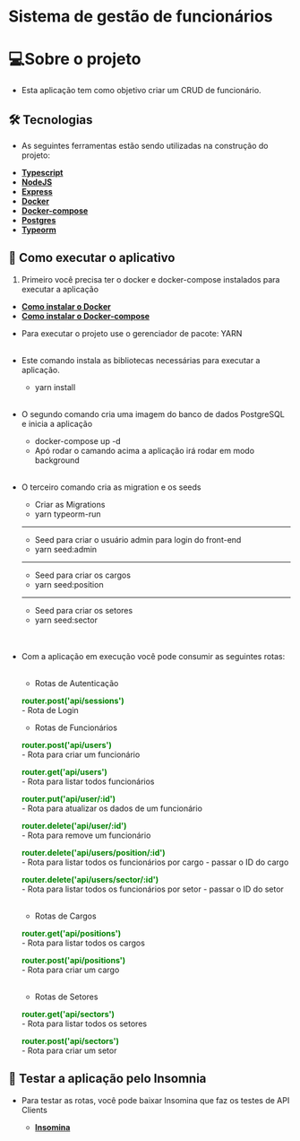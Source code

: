 <h1><strong>Sistema de gestão de funcionários</strong></h1>

# **💻Sobre o projeto**

* Esta aplicação tem como objetivo criar um CRUD de funcionário.

## **🛠 Tecnologias**


* As seguintes ferramentas estão sendo utilizadas na construção do projeto:


- **[Typescript](https://www.typescriptlang.org/)**
- **[NodeJS](https://nodejs.org/en/)**
- **[Express](https://expressjs.com/pt-br/)**
- **[Docker](https://docs.docker.com/)**
- **[Docker-compose](https://docs.docker.com/compose/)**
- **[Postgres](https://www.postgresql.org/)**
- **[Typeorm](https://typeorm.io/#/)**

## **🚀 Como executar o aplicativo**

1. Primeiro você precisa ter o docker e docker-compose instalados para executar a aplicação

- **[Como instalar o Docker](https://www.digitalocean.com/community/tutorials/how-to-install-and-use-docker-on-ubuntu-20-04-pt)**
- **[Como instalar o Docker-compose](https://www.digitalocean.com/community/tutorials/how-to-install-and-use-docker-compose-on-ubuntu-20-04-pt)**

* Para executar o projeto use o gerenciador de pacote: YARN
    <br />
    <br />
  

* Este comando instala as bibliotecas necessárias para executar a aplicação.
    
    * yarn install  
    <br />
    
   

* O segundo comando cria uma imagem do banco de dados PostgreSQL e inicia a aplicação

    * docker-compose up -d
    * Apó rodar o camando acima a aplicação irá rodar em modo background
    
    <br />

* O terceiro comando cria as migration e os seeds

    * Criar as Migrations
    * yarn typeorm-run
    
    ********************************

    * Seed para criar o usuário admin para login do front-end
    * yarn seed:admin

    ********************************
    
    * Seed para criar os cargos
    * yarn seed:position

    ********************************
    
    * Seed para criar os setores
    * yarn seed:sector
  
    <br />
    <br />


* Com a aplicação em execução você pode consumir as seguintes rotas:  
    <br />

    * Rotas de Autenticação

    <strong><font color="green">**router.post('api/sessions')**</font></strong>  <br />       - 
    Rota de Login

    * Rotas de Funcionários

    <strong><font color="green">**router.post('api/users')**</font></strong>  <br />       - 
    Rota para criar um funcionário

    <strong><font color="green">**router.get('api/users')**</font></strong> <br />         - 
    Rota para listar todos funcionários

    <strong><font color="green">**router.put('api/user/:id')**</font></strong>  <br />   - 
    Rota para atualizar os dados de um funcionário

    <strong><font color="green">**router.delete('api/user/:id')**</font></strong> <br /> - 
    Rota para remove um funcionário
    <br />

    <strong><font color="green">**router.delete('api/users/position/:id')**</font></strong> <br /> - 
    Rota para listar todos os funcionários por cargo - passar o ID do cargo
    <br />

    <strong><font color="green">**router.delete('api/users/sector/:id')**</font></strong> <br /> - 
    Rota para listar todos os funcionários por setor - passar o ID do setor
    <br />
    <br />

    * Rotas de Cargos

    <strong><font color="green">**router.get('api/positions')**</font></strong> <br /> - 
    Rota para listar todos os cargos
    <br />

    <strong><font color="green">**router.post('api/positions')**</font></strong> <br /> - 
    Rota para criar um cargo
    <br />
    <br />

    * Rotas de Setores

    <strong><font color="green">**router.get('api/sectors')**</font></strong> <br /> - 
    Rota para listar todos os setores
    <br />

    <strong><font color="green">**router.post('api/sectors')**</font></strong> <br /> - 
    Rota para criar um setor
    <br />


## **🚀 Testar a aplicação pelo Insomnia**

* Para testar as rotas, você pode baixar Insomina que faz os testes de API Clients

    - **[Insomina](https://insomnia.rest/download)**
